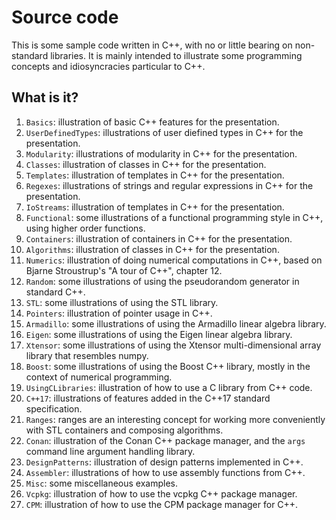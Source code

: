 # Source code

This is some sample code written in C++, with no or little bearing on
non-standard libraries.  It is mainly intended to illustrate some
programming concepts and idiosyncracies particular to C++.

## What is it?
1. `Basics`: illustration of basic C++ features for the presentation.
1. `UserDefinedTypes`: illustrations of user diefined types in C++ for
    the presentation.
1. `Modularity`: illustrations of modularity in C++ for the
    presentation.
1. `Classes`: illustration of classes in C++ for the presentation.
1. `Templates`: illustration of templates in C++ for the presentation.
1. `Regexes`: illustrations of strings and regular expressions in C++
    for the presentation.
1. `IoStreams`: illustration of templates in C++ for the presentation.
1. `Functional`: some illustrations of a functional programming style
    in C++,  using higher order functions.
1. `Containers`: illustration of containers in C++ for the presentation.
1. `Algorithms`: illustration of classes in C++ for the presentation.
1. `Numerics`: illustration of doing numerical computations in C++, based
    on Bjarne Stroustrup's "A tour of C++", chapter 12.
1. `Random`: some illustrations of using the pseudorandom generator in
    standard C++.
1. `STL`: some illustrations of using the STL library.
1. `Pointers`: illustration of pointer usage in C++.
1. `Armadillo`: some illustrations of using the Armadillo linear algebra
    library.
1. `Eigen`: some illustrations of using the Eigen linear algebra library.
1. `Xtensor`: some illustrations of using the Xtensor multi-dimensional array
    library that resembles numpy.
1. `Boost`: some illustrations of using the Boost C++ library,
    mostly in the context of numerical programming.
1. `UsingCLibraries`: illustration of how to use a C library from C++ code.
1. `C++17`: illustrations of features added in the C++17 standard
    specification.
1. `Ranges`: ranges are an interesting concept for working more
    conveniently with STL containers and composing algorithms.
1. `Conan`: illustration of the Conan C++ package manager, and the `args` command
   line argument handling library.
1. `DesignPatterns`: illustration of design patterns implemented in C++.
1. `Assembler`: illustrations of how to use assembly functions from C++.
1. `Misc`: some miscellaneous examples.
1. `Vcpkg`: illustration of how to use the vcpkg C++ package manager.
1. `CPM`: illustration of how to use the CPM package manager for C++.

